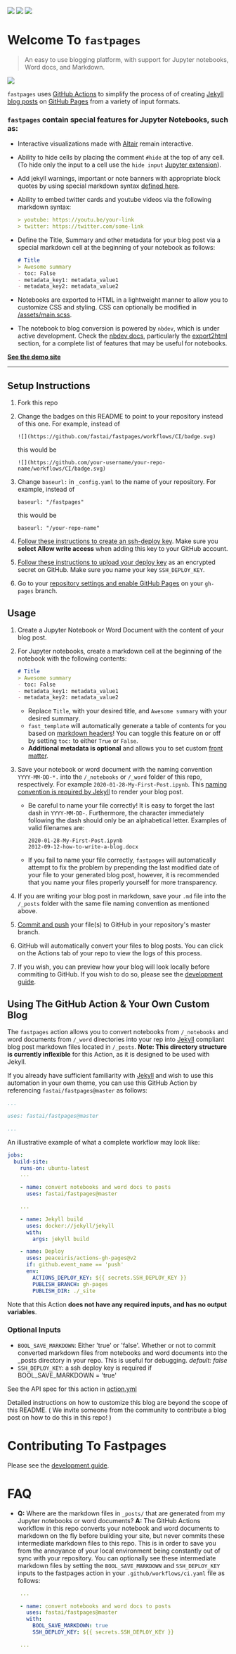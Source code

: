 

![](https://github.com/fastai/fastpages/workflows/CI/badge.svg) ![](https://github.com/fastai/fastpages/workflows/GH-Pages%20Status/badge.svg)  [![](https://img.shields.io/static/v1?label=&message=View%20Demo%20Site&color=inactive&style=plastic)](https://fastai.github.io/fastpages/)

# Welcome To `fastpages`

> An easy to use blogging platform, with support for Jupyter notebooks, Word docs, and Markdown.

![](_diagram.png)

`fastpages` uses [GitHub Actions](https://github.com/features/actions) to simplify the process of of creating [Jekyll blog posts](https://jekyllrb.com/) on [GitHub Pages](https://pages.github.com/) from a variety of input formats.

### `fastpages` contain **special features for Jupyter Notebooks**, such as:

- Interactive visualizations made with [Altair](https://altair-viz.github.io/) remain interactive.
- Ability to hide cells by placing the comment `#hide` at the top of any cell.  (To hide only the input to a cell use the `hide input` [Jupyter extension](https://github.com/ipython-contrib/jupyter_contrib_nbextensions)).
- Add jekyll warnings, important or note banners with appropriate block quotes by using special markdown syntax [defined here](https://nbdev.fast.ai/export2html/#add_jekyll_notes).

- Ability to embed twitter cards and youtube videos via the following markdown syntax:
    ```markdown
    > youtube: https://youtu.be/your-link
    > twitter: https://twitter.com/some-link
    ```
- Define the Title, Summary and other metadata for your blog post via a special markdown cell at the beginning of your notebook as follows:
    ```markdown
    # Title
    > Awesome summary
    - toc: False
    - metadata_key1: metadata_value1
    - metadata_key2: metadata_value2
    ```

- Notebooks are exported to HTML in a lightweight manner to allow you to customize CSS and styling.  CSS can optionally be modified in [/assets/main.scss](/assets/main.scss).
- The notebook to blog conversion is powered by `nbdev`, which is under active development.  Check the [nbdev docs](https://nbdev.fast.ai/), particularly the [export2html](https://nbdev.fast.ai/export2html/) section, for a complete list of features that may be useful for notebooks.

**[See the demo site](https://fastai.github.io/fastpages/)**

---

## Setup Instructions

1. Fork this repo
2. Change the badges on this README to point to your repository instead of this one.  For example, instead of 

    `![](https://github.com/fastai/fastpages/workflows/CI/badge.svg)`

    this would be

    `![](https://github.com/your-username/your-repo-name/workflows/CI/badge.svg)`

3. Change `baseurl:` in `_config.yaml` to the name of your repository. For example, instead of 

    `baseurl: "/fastpages"`

    this would be

    `baseurl: "/your-repo-name"`

4. [Follow these instructions to create an ssh-deploy key]((https://developer.github.com/v3/guides/managing-deploy-keys/#deploy-keys)).  Make sure you **select Allow write access** when adding this key to your GitHub account.

5. [Follow these instructions to upload your deploy key](https://help.github.com/en/actions/configuring-and-managing-workflows/creating-and-storing-encrypted-secrets#creating-encrypted-secrets) as an encrypted secret on GitHub.  Make sure you name your key `SSH_DEPLOY_KEY`.

6. Go to your [repository settings and enable GitHub Pages](https://help.github.com/en/enterprise/2.13/user/articles/configuring-a-publishing-source-for-github-pages) on your `gh-pages` branch.


## Usage

1. Create a Jupyter Notebook or Word Document with the content of your blog post.

2. For Jupyter notebooks, create a markdown cell at the beginning of the notebook with the following contents:

    ```markdown
    # Title
    > Awesome summary
    - toc: False
    - metadata_key1: metadata_value1
    - metadata_key2: metadata_value2
    ```

    - Replace `Title`, with your desired title, and `Awesome summary` with your desired summary. 
    - `fast_template` will automatically generate a table of contents for you based on [markdown headers](https://guides.github.com/features/mastering-markdown/)!  You can toggle this feature on or off by setting `toc:` to either `True` or `False`.
    - **Additional metadata is optional** and allows you to set custom [front matter](https://jekyllrb.com/docs/front-matter/).


3. Save your notebook or word document with the naming convention `YYYY-MM-DD-*.` into the `/_notebooks` or `/_word` folder of this repo, respectively.  For example `2020-01-28-My-First-Post.ipynb`.  This [naming convention is required by Jekyll](https://jekyllrb.com/docs/posts/) to render your blog post.
    - Be careful to name your file correctly!  It is easy to forget the last dash in `YYYY-MM-DD-`. Furthermore, the character immediately following the dash should only be an alphabetical letter.  Examples of valid filenames are:

        ```shell
        2020-01-28-My-First-Post.ipynb
        2012-09-12-how-to-write-a-blog.docx
        ```

     - If you fail to name your file correctly, `fastpages` will automatically attempt to fix the problem by prepending the last modified date of your file to your generated blog post, however, it is recommended that you name your files properly yourself for more transparency.

4. If you are writing your blog post in markdown, save your `.md` file into the `/_posts` folder with the same file naming convention as mentioned above.

5. [Commit and push](https://help.github.com/en/github/managing-files-in-a-repository/adding-a-file-to-a-repository-using-the-command-line) your file(s) to GitHub in your repository's master branch.

6. GitHub will automatically convert your files to blog posts.  You can click on the Actions tab of your repo to view the logs of this process.

7. If you wish, you can preview how your blog will look locally before commiting to GitHub.  If you wish to do so, please see the [development guide](_dev_tools/README.md).

## Using The GitHub Action & Your Own Custom Blog

The `fastpages` action allows you to convert notebooks from `/_notebooks` and word documents from `/_word` directories into your rep into [Jekyll](https://jekyllrb.com/) compliant blog post markdown files located in `/_posts`.  **Note: This directory structure is currently inflexible** for this Action, as it is designed to be used with Jekyll.

If you already have sufficient familiarity with [Jekyll](https://jekyllrb.com/) and wish to use this automation in your own theme,  you can use this GitHub Action by referencing `fastai/fastpages@master` as follows:

```yaml
...

uses: fastai/fastpages@master

...
```
An illustrative example of what a complete workflow may look like:



```yaml
jobs:
  build-site:
    runs-on: ubuntu-latest
    ...

    - name: convert notebooks and word docs to posts
      uses: fastai/fastpages@master

    ...

    - name: Jekyll build
      uses: docker://jekyll/jekyll
      with:
        args: jekyll build

    - name: Deploy
      uses: peaceiris/actions-gh-pages@v2
      if: github.event_name == 'push'
      env:
        ACTIONS_DEPLOY_KEY: ${{ secrets.SSH_DEPLOY_KEY }}
        PUBLISH_BRANCH: gh-pages
        PUBLISH_DIR: ./_site
```

Note that this Action **does not have any required inputs, and has no output variables**.  

### Optional Inputs

  - `BOOL_SAVE_MARKDOWN`:  Either 'true' or 'false'.  Whether or not to commit converted markdown files from notebooks and word documents into the _posts directory in your repo.  This is useful for debugging. _default: false_
  - `SSH_DEPLOY_KEY`: a ssh deploy key is required if BOOL_SAVE_MARKDOWN = 'true'

See the API spec for this action in [action.yml](action.yml)

Detailed instructions on how to customize this blog are beyond the scope of this README.  ( We invite someone from the community to contribute a blog post on how to do this in this repo! )

# Contributing To Fastpages

Please see the [development guide](_dev_tools/README.md).


# FAQ

- **Q:** Where are the markdown files in `_posts/` that are generated from my Jupyter notebooks or word documents?  **A:** The GitHub Actions workflow in this repo converts your notebook and word documents to markdown on the fly before building your site, but never commits these intermediate markdown files to this repo.  This is in order to save you from the annoyance of your local environment being constantly out of sync with your repository.  You can optionally see these intermediate markdown files by setting the `BOOL_SAVE_MARKDOWN` and `SSH_DEPLOY_KEY` inputs to the fastpages action in your `.github/workflows/ci.yaml` file as follows:

```yaml
    ...

    - name: convert notebooks and word docs to posts
      uses: fastai/fastpages@master
      with:
        BOOL_SAVE_MARKDOWN: true
        SSH_DEPLOY_KEY: ${{ secrets.SSH_DEPLOY_KEY }}

    ...
```
